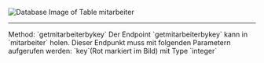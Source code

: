 ![Database Image of Table mitarbeiter](../img/getmitarbeiterbykey.png)

<hr>
Method: `getmitarbeiterbykey`
Der Endpoint `getmitarbeiterbykey` kann in `mitarbeiter` holen.
Dieser Endpunkt muss mit folgenden Parametern aufgerufen werden:
`key`(Rot markiert im Bild) mit Type `integer`